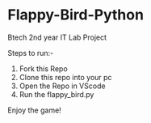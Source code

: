 # Flappy-Bird-Python
Btech 2nd year IT Lab Project

Steps to run:- 
1. Fork this Repo
2. Clone this repo into your pc
3. Open the Repo in VScode
4. Run the flappy_bird.py

Enjoy the game!

